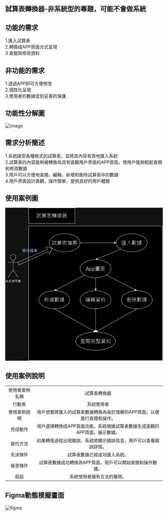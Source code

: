 ## 試算表轉換器-非系統型的專題，可能不會做系統

## 功能的需求
1.匯入試算表  
2.轉換成APP頁面方式呈現  
3.查閱與修改資料  
## 非功能的需求
1.透過APP即可方便修改  
2.個性化呈現  
3.使用者的數據受到妥善的保護  
## 功能性分解圖
![image](https://github.com/C110118109/system-analysis_fiveflowers/assets/121861750/d57cf24b-5fcc-4dc2-a314-17401a2ddf66)
## 需求分析簡述
1.系統接受各種格式的試算表，並將其內容有效地匯入系統  
2.試算表的內容能夠被轉換為具有直觀用戶界面的APP頁面，使用戶能夠輕鬆查閱和修改數據  
3.用戶可以方便地查閱、編輯、新增和刪除試算表中的數據  
4.用戶界面設計直觀，操作簡單，提供良好的用戶體驗  
## 使用案例圖
![image](使用者案例圖..jpg)
## 使用案例說明
| | |
|:-------:| :-------: |
|使用者案例名稱|試算表轉換器|
|行動者|系統使用者|
|使用案例說明|用戶想要將匯入的試算表數據轉換為易於理解的APP頁面，以便進行查閱和操作。|
|完成動作|用戶選擇轉換成APP頁面功能，系統根據試算表數據生成直觀的APP頁面，展示數據。|
|替代方法|如果轉換過程出現錯誤，系統將顯示錯誤信息，用戶可以查看錯誤詳情。|
|先決條件|試算表數據已經成功匯入系統。|
|後至條件|試算表數據成功轉換為APP頁面，用戶可以開始查閱和操作數據。|
|假設|系統使用者擁有合法的權限。|
## Figma動態模擬畫面
![figma](https://github.com/C110118109/system-analysis_fiveflowers/assets/121861750/1b8fe9c7-878a-4692-b5d3-20161e48a0aa)
